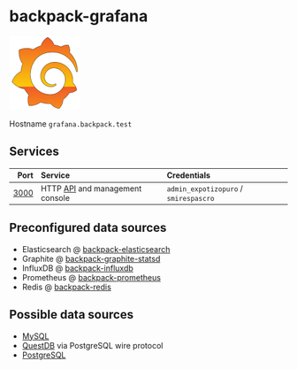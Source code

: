 # backpack-grafana

![Grafana](../doc/assets/logos/grafana.png)

Hostname `grafana.backpack.test`

## Services

| Port | Service | Credentials
| ---: | :------ | :----------
| [3000](http://grafana.backpack.test:3000) | HTTP [API](https://grafana.com/docs/grafana/latest/http_api/) and management console | `admin_expotizopuro` / `smirespascro`

## Preconfigured data sources

- Elasticsearch @ [backpack-elasticsearch](../elastic/elasticsearch)
- Graphite @ [backpack-graphite-statsd](../graphite-statsd)
- InfluxDB @ [backpack-influxdb](../influxdata/v1/influxdb)
- Prometheus @ [backpack-prometheus](../prometheus/prometheus)
- Redis @ [backpack-redis](../redis)

## Possible data sources

- [MySQL](../databases/mysql)
- [QuestDB](../databases/questdb) via PostgreSQL wire protocol
- [PostgreSQL](../databases/postgresql)

